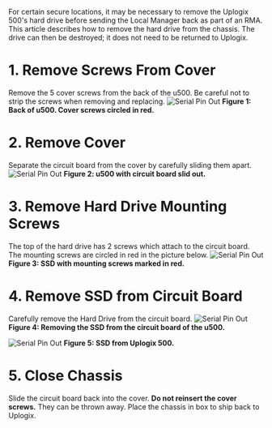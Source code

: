 <!-- 5.4 -->

For certain secure locations, it may be necessary to remove the Uplogix 500's hard drive before sending the Local Manager back as part of an RMA. This article describes how to remove the hard drive from the chassis. The drive can then be destroyed; it does not need to be returned to Uplogix.

# 1. Remove Screws From Cover

Remove the 5 cover screws from the back of the u500. Be careful not to strip the screws when removing and replacing.
![Serial Pin Out](http://uplogix.com/support/docs/img/lm-user-guide/Uplogix-LM-500-Hard-Drive-Removal-01.png)
**Figure 1: Back of u500. Cover screws circled in red.**
# 2. Remove Cover

Separate the circuit board from the cover by carefully sliding them apart.
![Serial Pin Out](http://uplogix.com/support/docs/img/lm-user-guide/Uplogix-LM-500-Hard-Drive-Removal-02.png)
**Figure 2: u500 with circuit board slid out.**

# 3. Remove Hard Drive Mounting Screws

The top of the hard drive has 2 screws which attach to the circuit board. The mounting screws are circled in red in the picture below.
![Serial Pin Out](http://uplogix.com/support/docs/img/lm-user-guide/Uplogix-LM-500-Hard-Drive-Removal-03.png)
**Figure 3: SSD with mounting screws marked in red.**

# 4. Remove SSD from Circuit Board

Carefully remove the Hard Drive from the circuit board.
![Serial Pin Out](http://uplogix.com/support/docs/img/lm-user-guide/Uplogix-LM-500-Hard-Drive-Removal-04.png)
**Figure 4: Removing the SSD from the circuit board of the u500.**

![Serial Pin Out](http://uplogix.com/support/docs/img/lm-user-guide/Uplogix-LM-500-Hard-Drive-Removal-05.png)
**Figure 5: SSD from Uplogix 500.**

# 5. Close Chassis

Slide the circuit board back into the cover. **Do not reinsert the cover screws.** They can be thrown away. Place the chassis in box to ship back to Uplogix.

